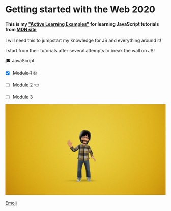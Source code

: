 # Getting started with the Web 2020


#### This is my  ["Active Learning Examples"](https://vvpetkov.github.io/Getting-started-with-the-Web-2020/) for learning JavaScript tutorials from [MDN site](https://developer.mozilla.org/en-US/docs/Learn/Getting_started_with_the_web)


I will need this to jumpstart my knowledge for JS and everything around it! 

I start from their tutorials after several attempts to break the wall on JS! 

:mortar_board: JavaScript
- [x] ~~Module 1~~ :+1: 
- [ ] [Module 2](doc/JavaScript-Dynamic-client-side-scripting) :point_left: 
- [ ] Module 3


![Logo](/images/logoVLD.png)



[Emoji](https://www.webfx.com/tools/emoji-cheat-sheet/)

